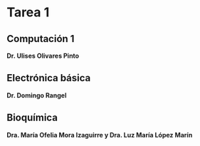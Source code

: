 # Tarea 1
## Computación 1
**Dr. Ulises Olivares Pinto**
## Electrónica básica
**Dr. Domingo Rangel**
## Bioquímica
**Dra. María Ofelia Mora Izaguirre y Dra. Luz María López Marín**
